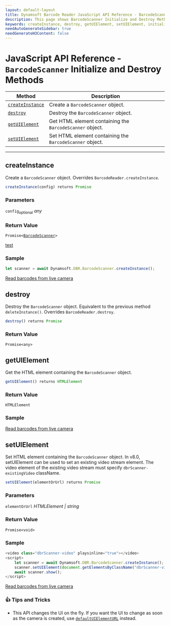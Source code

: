 ```yaml
---
layout: default-layout
title: Dynamsoft Barcode Reader JavaScript API Reference - BarcodeScanner Initialize and Destroy Methods
description: This page shows BarcodeScanner Initialize and Destroy Methods of Dynamsoft Barcode Reader JavaScript SDK.
keywords: createInstance, destroy, getUIElement, setUIElement, initialize and destroy methods, BarcodeScanner, api reference, javascript, js
needAutoGenerateSidebar: true
needGenerateH3Content: false
---
```



# JavaScript API Reference - `BarcodeScanner` Initialize and Destroy Methods

| Method               | Description |
|----------------------|-------------|
| [`createInstance`](#createinstance) | Create a  `BarcodeScanner` object. |
| [`destroy`](#destroy) | Destroy the `BarcodeScanner` object. |
| [`getUIElement`](#getuielement) | Get HTML element containing the `BarcodeScanner` object. |
| [`setUIElement`](#setuielement) | Set HTML element containing the `BarcodeScanner` object. |

---

## createInstance

Create a `BarcodeScanner` object. Overrides `BarcodeReader.createInstance`.

```javascript
createInstance(config) returns Promise
```

### Parameters

`config`<sub>optional</sub> *any*  

### Return Value

<code>Promise<<a href="../#barcodescanner">BarcodeScanner</a>></code>

[test](../index.md#barcodescanner)

### Sample

```javascript
let scanner = await Dynamsoft.DBR.BarcodeScanner.createInstance();
```

[Read barcodes from live camera](https://demo.dynamsoft.com/dbr_wasm/barcode_reader_javascript.html)

## destroy

Destroy the `BarcodeScanner` object. Equivalent to the previous method `deleteInstance()`. Overrides `BarcodeReader.destroy`.

```javascript
destroy() returns Promise
```

### Return Value

`Promise<any>`

## getUIElement

Get the HTML element containing the `BarcodeScanner` object.

```javascript
getUIElement() returns HTMLElement
```

### Return Value

`HTMLElement`

### Sample

[Read barcodes from live camera](https://demo.dynamsoft.com/dbr_wasm/barcode_reader_javascript.html)

## setUIElement

Set HTML element containing the `BarcodeScanner` object. In v8.0, setUIElement can be used to set an existing video stream element. The video element of the existing video stream must specify `dbrScanner-existingVideo` className. 

```javascript
setUIElement(elementOrUrl) returns Promise
```

### Parameters

`elementOrUrl` *HTMLElement | string*  

### Return Value

`Promise<void>`

### Sample

```javascript
<video class="dbrScanner-video" playsinline="true"></video>
<script>
    let scanner = await Dynamsoft.DBR.BarcodeScanner.createInstance();
    scanner.setUIElement(document.getElementsByClassName("dbrScanner-video")[0]);
    await scanner.show();
</script>
```

[Read barcodes from live camera](https://demo.dynamsoft.com/dbr_wasm/barcode_reader_javascript.html)

### :+1: Tips and Tricks 

* This API changes the UI on the fly. If you want the UI to change as soon as the camera is created, use [`defaultUIElementURL`](../accessors.md#defaultuielementurl) instead.
